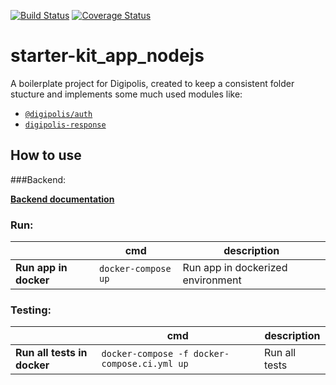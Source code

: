 [![Build Status](https://travis-ci.com/digipolisantwerp/starter-kit_app_nodejs.svg?branch=master)](https://travis-ci.com/digipolisantwerp/starter-kit_app_nodejs)
[![Coverage Status](https://coveralls.io/repos/github/digipolisantwerp/starter-kit_app_nodejs/badge.svg?branch=master)](https://coveralls.io/github/digipolisantwerp/starter-kit_app_nodejs?branch=master)
# starter-kit_app_nodejs

A boilerplate project for Digipolis, created to keep a consistent folder stucture and implements some much used modules like:

-  [`@digipolis/auth`](https://github.com/digipolisantwerp/auth_module_nodejs)
-  [`digipolis-response`](https://www.npmjs.com/package/digipolis-response)

## How to use

###Backend:

 **[Backend documentation](backend/README.md)**

### Run:
|                       | cmd                 |  description                     |  
| --------------------- | ------------------- | -------------------------------- |
| **Run app in docker** | `docker-compose up` | Run app in dockerized environment |


### Testing:
|   |  cmd |  description |  
| --------------------------- | ------------------------------------------- | ------------- |
| **Run all tests in docker** | `docker-compose -f docker-compose.ci.yml up`| Run all tests |
